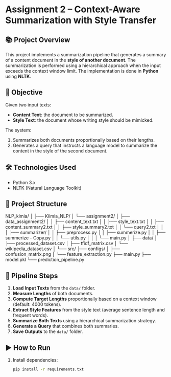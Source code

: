 # Assignment 2 – Context-Aware Summarization with Style Transfer

## 📚 Project Overview

This project implements a summarization pipeline that generates a summary of a content document in the **style of another document**. The summarization is performed using a hierarchical approach when the input exceeds the context window limit. The implementation is done in **Python** using **NLTK**.

## 🧠 Objective

Given two input texts:
- **Content Text**: the document to be summarized.
- **Style Text**: the document whose writing style should be mimicked.

The system:
1. Summarizes both documents proportionally based on their lengths.
2. Generates a query that instructs a language model to summarize the content in the style of the second document.

## 🛠️ Technologies Used
- Python 3.x
- NLTK (Natural Language Toolkit)

## 📁 Project Structure

NLP_kimia/ │ ├── Kiimia_NLP/ │ └── assignment2/ │ ├── data_assignment2/ │ │ ├── content_text.txt │ │ ├── style_text.txt │ │ ├── content_summary2.txt │ │ ├── style_summary2.txt │ │ └── query2.txt │ │ │ ├── summarizer/ │ │ ├── preprocess.py │ │ ├── summerize.py │ │ ├── summerize - Copy.py │ │ └── utils.py │ │ │ └── main.py │ ├── data/ │ ├── processed_dataset.csv │ ├── tfidf_matrix.csv │ └── wikipedia_dataset.csv │ └── src/ ├── configs/ │ ├── confusion_matrix.png │ └── feature_extraction.py ├── main.py ├── model.pkl └── prediction_pipeline.py

## 🔄 Pipeline Steps

1. **Load Input Texts** from the `data/` folder.
2. **Measure Lengths** of both documents.
3. **Compute Target Lengths** proportionally based on a context window (default: 4000 tokens).
4. **Extract Style Features** from the style text (average sentence length and frequent words).
5. **Summarize Both Texts** using a hierarchical summarization strategy.
6. **Generate a Query** that combines both summaries.
7. **Save Outputs** to the `data/` folder.

## ▶️ How to Run

1. Install dependencies:
   ```bash
   pip install -r requirements.txt